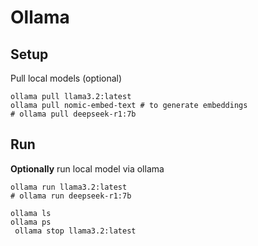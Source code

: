 # Ollama

## Setup

Pull local models (optional)

```shell
ollama pull llama3.2:latest
ollama pull nomic-embed-text # to generate embeddings
# ollama pull deepseek-r1:7b
```

## Run

**Optionally** run local model via ollama

```shell
ollama run llama3.2:latest
# ollama run deepseek-r1:7b
```

```shell
ollama ls
ollama ps
 ollama stop llama3.2:latest
```
